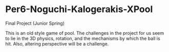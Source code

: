 Per6-Noguchi-Kalogerakis-XPool
==============================

Final Project (Junior Spring)

This is an old style game of pool. The challenges in the project for us seem to lie in the 
3D physics, rotation, and the mechanisms by which the ball is hit.
Also, altering perspective will be a challenge.
